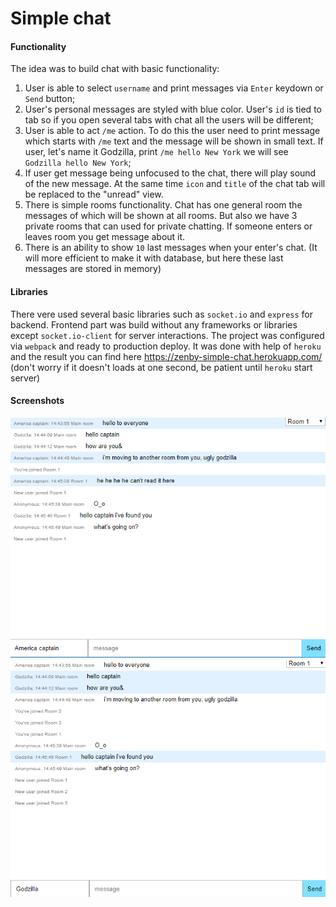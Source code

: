 # Simple chat

#### Functionality

The idea was to build chat with basic functionality:

1. User is able to select `username` and print messages via `Enter` keydown or `Send` button;
1. User's personal messages are styled with blue color. User's `id` is tied to tab so if you open several tabs with chat all the users will be different;
1. User is able to act `/me` action. To do this the user need to print message which starts with `/me` text and the message will be shown in small text. If user, let's name it Godzilla, print `/me hello New York` we will see `Godzilla hello New York`;
1. If user get message being unfocused to the chat, there will play sound of the new message. At the same time `icon` and `title` of the chat tab will be replaced to the "unread" view.
1. There is simple rooms functionality. Chat has one general room the messages of which will be shown at all rooms. But also we have 3 private rooms that can used for private chatting. If someone enters or leaves room you get message about it.
1. There is an ability to show `10` last messages when your enter's chat. (It will more efficient to make it with database, but here these last messages are stored in memory)

#### Libraries

There vere used several basic libraries such as `socket.io` and `express` for backend. Frontend part was build without any frameworks or libraries except `socket.io-client` for server interactions. The project was configured via `webpack` and ready to production deploy. It was done with help of `heroku` and the result you can find here https://zenby-simple-chat.herokuapp.com/ (don't worry if it doesn't loads at one second, be patient until `heroku` start server)

#### Screenshots

<img alt="User 1 screen" src="./screenshots/1.PNG">
<img alt="User 2 screen" src="./screenshots/2.PNG">
